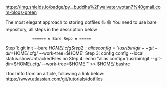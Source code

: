 https://img.shields.io/badge/py__buddha%2Fwalvater.wotan7%40gmail.com-blogs-green

The most elegant approach to storing dotfiles 👍 😃
You need to use bare repository, all steps in the description below

                ====== ⚒️ Bare Repo ⚒️ =====

Step 1: git init --bare $HOME/.cfg
Step 2: alias config='/usr/bin/git --git-dir=$HOME/.cfg/ --work-tree=$HOME'
Step 3: config config --local status.showUntrackedFiles no
Step 4: echo "alias config='/usr/bin/git --git-dir=$HOME/.cfg/ --work-tree=$HOME'" >> $HOME/.bashrc

I tool info from an article, following a link below:
https://www.atlassian.com/git/tutorials/dotfiles
